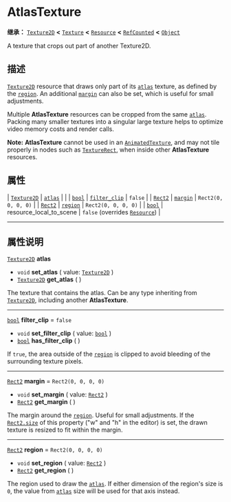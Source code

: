 <!-- ⚠ 请勿编辑本文件 ⚠ -->
<!-- 本文档使用脚本从 WeDot 引擎源码仓库生成。 -->
<!-- 生成脚本：https://github.com/WeDot-Engine/WeDot/tree/4.3/doc/tools/make_md.py； -->
<!-- 原文件：https://github.com/WeDot-Engine/WeDot/tree/4.3/doc/classes/AtlasTexture.xml。 -->

<div id="_class_atlastexture"></div>

# AtlasTexture

**继承：** [`Texture2D`](class_texture2d.md) **<** [`Texture`](class_texture.md) **<** [`Resource`](class_resource.md) **<** [`RefCounted`](class_refcounted.md) **<** [`Object`](class_object.md)

A texture that crops out part of another Texture2D.

## 描述

[`Texture2D`](class_texture2d.md) resource that draws only part of its [`atlas`](#class_atlastexture_property_atlas) texture, as defined by the [`region`](#class_atlastexture_property_region). An additional [`margin`](#class_atlastexture_property_margin) can also be set, which is useful for small adjustments.

Multiple **AtlasTexture** resources can be cropped from the same [`atlas`](#class_atlastexture_property_atlas). Packing many smaller textures into a singular large texture helps to optimize video memory costs and render calls.

 **Note:** **AtlasTexture** cannot be used in an [`AnimatedTexture`](class_animatedtexture.md), and may not tile properly in nodes such as [`TextureRect`](class_texturerect.md), when inside other **AtlasTexture** resources.

## 属性

| [`Texture2D`](class_texture2d.md) | [`atlas`](#class_atlastexture_property_atlas)             |                                                                                      |
| [`bool`](class_bool.md)           | [`filter_clip`](#class_atlastexture_property_filter_clip) | ``false``                                                                            |
| [`Rect2`](class_rect2.md)         | [`margin`](#class_atlastexture_property_margin)           | ``Rect2(0, 0, 0, 0)``                                                                |
| [`Rect2`](class_rect2.md)         | [`region`](#class_atlastexture_property_region)           | ``Rect2(0, 0, 0, 0)``                                                                |
| [`bool`](class_bool.md)           | resource_local_to_scene                                   | ``false`` (overrides [`Resource`](#class_resource_property_resource_local_to_scene)) |

<!-- rst-class:: classref-section-separator -->

---

## 属性说明

<div id="_class_atlastexture_property_atlas"></div>

[`Texture2D`](class_texture2d.md) **atlas** <div id="class_atlastexture_property_atlas"></div>

- `void` **set_atlas** ( value: [`Texture2D`](class_texture2d.md) )
- [`Texture2D`](class_texture2d.md) **get_atlas** ( )

The texture that contains the atlas. Can be any type inheriting from [`Texture2D`](class_texture2d.md), including another **AtlasTexture**.

<!-- rst-class:: classref-item-separator -->

---

<div id="_class_atlastexture_property_filter_clip"></div>

[`bool`](class_bool.md) **filter_clip** = ``false`` <div id="class_atlastexture_property_filter_clip"></div>

- `void` **set_filter_clip** ( value: [`bool`](class_bool.md) )
- [`bool`](class_bool.md) **has_filter_clip** ( )

If `true`, the area outside of the [`region`](#class_atlastexture_property_region) is clipped to avoid bleeding of the surrounding texture pixels.

<!-- rst-class:: classref-item-separator -->

---

<div id="_class_atlastexture_property_margin"></div>

[`Rect2`](class_rect2.md) **margin** = ``Rect2(0, 0, 0, 0)`` <div id="class_atlastexture_property_margin"></div>

- `void` **set_margin** ( value: [`Rect2`](class_rect2.md) )
- [`Rect2`](class_rect2.md) **get_margin** ( )

The margin around the [`region`](#class_atlastexture_property_region). Useful for small adjustments. If the [`Rect2.size`](#class_rect2_property_size) of this property ("w" and "h" in the editor) is set, the drawn texture is resized to fit within the margin.

<!-- rst-class:: classref-item-separator -->

---

<div id="_class_atlastexture_property_region"></div>

[`Rect2`](class_rect2.md) **region** = ``Rect2(0, 0, 0, 0)`` <div id="class_atlastexture_property_region"></div>

- `void` **set_region** ( value: [`Rect2`](class_rect2.md) )
- [`Rect2`](class_rect2.md) **get_region** ( )

The region used to draw the [`atlas`](#class_atlastexture_property_atlas). If either dimension of the region's size is `0`, the value from [`atlas`](#class_atlastexture_property_atlas) size will be used for that axis instead.

[^virtual]: 本方法通常需要用户覆盖才能生效。
[^const]: 本方法无副作用，不会修改该实例的任何成员变量。
[^vararg]: 本方法除了能接受在此处描述的参数外，还能够继续接受任意数量的参数。
[^constructor]: 本方法用于构造某个类型。
[^static]: 调用本方法无需实例，可直接使用类名进行调用。
[^operator]: 本方法描述的是使用本类型作为左操作数的有效运算符。
[^bitfield]: 这个值是由下列位标志构成位掩码的整数。
[^void]: 无返回值。
